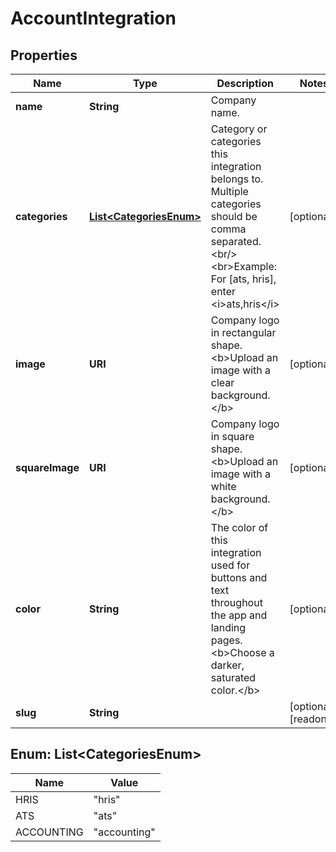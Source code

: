 

# AccountIntegration

## Properties

Name | Type | Description | Notes
------------ | ------------- | ------------- | -------------
**name** | **String** | Company name. | 
**categories** | [**List&lt;CategoriesEnum&gt;**](#List&lt;CategoriesEnum&gt;) | Category or categories this integration belongs to. Multiple categories should be comma separated.&lt;br/&gt;&lt;br&gt;Example: For [ats, hris], enter &lt;i&gt;ats,hris&lt;/i&gt; |  [optional]
**image** | **URI** | Company logo in rectangular shape. &lt;b&gt;Upload an image with a clear background.&lt;/b&gt; |  [optional]
**squareImage** | **URI** | Company logo in square shape. &lt;b&gt;Upload an image with a white background.&lt;/b&gt; |  [optional]
**color** | **String** | The color of this integration used for buttons and text throughout the app and landing pages. &lt;b&gt;Choose a darker, saturated color.&lt;/b&gt; |  [optional]
**slug** | **String** |  |  [optional] [readonly]



## Enum: List&lt;CategoriesEnum&gt;

Name | Value
---- | -----
HRIS | &quot;hris&quot;
ATS | &quot;ats&quot;
ACCOUNTING | &quot;accounting&quot;



